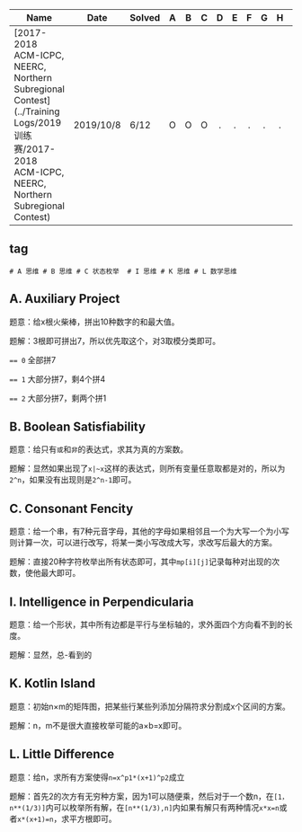 | Name                                                         | Date      | Solved |  A   |  B   |  C   |  D   |  E   |  F   |  G   |  H   |  I   |  J   |  K   |  L   |  M   |
| ------------------------------------------------------------ | --------- | ------ | :--: | :--: | :--: | :--: | :--: | :--: | :--: | :--: | :--: | :--: | :--: | :--: | :--: |
| [2017-2018 ACM-ICPC, NEERC, Northern Subregional Contest](../Training Logs/2019训练赛/2017-2018 ACM-ICPC, NEERC, Northern Subregional Contest) | 2019/10/8 | 6/12 | O | O | O | . | . | . | . | . | O | . | O | O |  |


## tag

`# A 思维 # B 思维 # C 状态枚举  # I 思维 # K 思维 # L 数学思维`


## A. Auxiliary Project

题意：给x根火柴棒，拼出10种数字的和最大值。

题解：3根即可拼出7，所以优先取这个，对3取模分类即可。

`== 0` 全部拼7

`== 1` 大部分拼7，剩4个拼4

`== 2` 大部分拼7，剩两个拼1

## B. Boolean Satisfiability

题意：给只有`或`和`非`的表达式，求其为真的方案数。

题解：显然如果出现了`x|~x`这样的表达式，则所有变量任意取都是对的，所以为`2^n`，如果没有出现则是`2^n-1`即可。


## C. Consonant Fencity

题意：给一个串，有7种元音字母，其他的字母如果相邻且一个为大写一个为小写则计算一次，可以进行改写，将某一类小写改成大写，求改写后最大的方案。

题解：直接20种字符枚举出所有状态即可，其中`mp[i][j]`记录每种对出现的次数，使他最大即可。

## I. Intelligence in Perpendicularia

题意：给一个形状，其中所有边都是平行与坐标轴的，求外面四个方向看不到的长度。

题解：显然，总-看到的

## K. Kotlin Island

题意：初始n×m的矩阵图，把某些行某些列添加分隔符求分割成x个区间的方案。

题解：n，m不是很大直接枚举可能的a×b=x即可。

## L. Little Difference

题意：给n，求所有方案使得`n=x^p1*(x+1)^p2`成立

题解：首先2的次方有无穷种方案，因为1可以随便乘，然后对于一个数n，在`[1，n**(1/3)]`内可以枚举所有解，在`[n**(1/3),n]`内如果有解只有两种情况`x*x=n`或者`x*(x+1)=n`，求平方根即可。